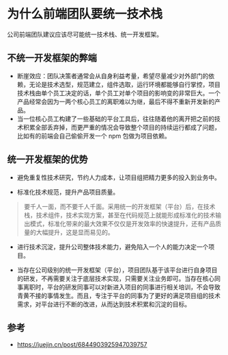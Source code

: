 # 为什么前端团队要统一技术栈

公司前端团队建议应该尽可能统一技术栈、统一开发框架。

## 不统一开发框架的弊端

- 断崖效应：团队决策者通常会从自身利益考量，希望尽量减少对外部门的依赖，无论是技术选型，规范建立，组件选取，运行环境都能够自行掌控，项目技术栈由单个员工决定的话，单个员工对单个项目的影响变的非常巨大。一个产品经常会因为一两个核心员工的离职难以为继，最后不得不重新开发新的产品。
- 当一位核心员工构建了一些基础的平台工具后，往往随着他的离开把之前的技术积累全部丢弃掉，而更严重的情况会导致整个项目的持续运行都成了问题，比如有的前端会自己偷偷开发一个 npm 包做为项目依赖。

## 统一开发框架的优势

- 避免重复性技术研究，节约人力成本，让项目组把精力更多的投入到业务中。

- 标准化技术规范，提升产品项目质量。

> 要千人一面，而不要千人千面。采用统一的开发框架（平台）后，在技术栈，技术组件，技术实现方案，甚至在代码规范上就能形成标准化的技术输出模式，标准化带来的最大效果不仅仅是开发效率的快速提升，还有产品质量的大幅提升，这是显而易见的。

- 进行技术沉淀，提升公司整体技术能力，避免陷入一个人的能力决定一个项目。

- 当存在公司级别的统一开发框架（平台），项目团队基于该平台进行自身项目的研发，不再需要关注于底层技术实现，只需要关注业务即可。当存在核心同事离职时，平台的研发同事可以对新进入项目的同事进行相关培训，不会导致青黄不接的事情发生。而且，专注于平台的同事为了更好的满足项目组的技术需求，对平台进行不断的改进，从而达到技术积累和沉淀的目标。

## 参考

- https://juejin.cn/post/6844903925947039757
